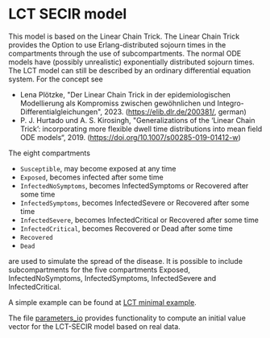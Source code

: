 # LCT SECIR model

This model is based on the Linear Chain Trick. 
The Linear Chain Trick provides the Option to use Erlang-distributed sojourn times in the compartments through the use of subcompartments. 
The normal ODE models have (possibly unrealistic) exponentially distributed sojourn times.
The LCT model can still be described by an ordinary differential equation system.
For the concept see 
- Lena Plötzke, "Der Linear Chain Trick in der epidemiologischen Modellierung als Kompromiss zwischen gewöhnlichen und Integro-Differentialgleichungen", 2023. (https://elib.dlr.de/200381/, german)
- P. J. Hurtado und A. S. Kirosingh, "Generalizations of the ‘Linear Chain Trick’: incorporating more flexible dwell time distributions into mean field ODE models“, 2019. (https://doi.org/10.1007/s00285-019-01412-w)

The eight compartments 
- `Susceptible`, may become exposed at any time
- `Exposed`, becomes infected after some time
- `InfectedNoSymptoms`, becomes InfectedSymptoms or Recovered after some time
- `InfectedSymptoms`, becomes InfectedSevere or Recovered after some time
- `InfectedSevere`, becomes InfectedCritical or Recovered after some time
- `InfectedCritical`, becomes Recovered or Dead after some time
- `Recovered`
- `Dead`

are used to simulate the spread of the disease. 
It is possible to include subcompartments for the five compartments Exposed, InfectedNoSymptoms, InfectedSymptoms, InfectedSevere and InfectedCritical.

A simple example can be found at [LCT minimal example](../../examples/lct_secir.cpp).

The file [parameters_io](parameters_io.h) provides functionality to compute an initial value vector for the LCT-SECIR model based on real data.

